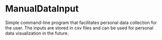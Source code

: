 ManualDataInput
===============
Simple command-line program that facilitates personal data collection for the user. The inputs are stored in csv files and can be used for personal data visualization in the future. 
